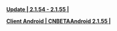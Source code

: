 **[Update | 2.1.54 - 2.1.55 | ](https://autopatchcn.bhsr.com/client/hkrpg_cn/game_2.1.54_2.1.55_hdiff_bNEUQKLtCIfGfgfD.zip)** 

**[Client Android | CNBETAAndroid 2.1.55 | ](https://autopatchcn.bhsr.com/client/beta/20240418142831_3g0foIb72w9fCGfV/StarRail_2.1.55.apk)**
